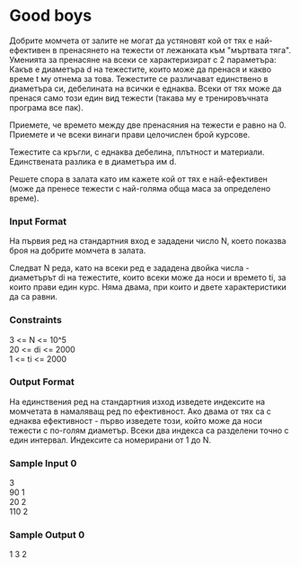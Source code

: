 # Good boys

Добрите момчета от залите не могат да устяновят кой от тях е най-ефективен в пренасянето на тежести от лежанката към "мъртвата тяга". Уменията за пренасяне на всеки се характеризират с 2 параметъра: Какъв е диаметъра d на тежестите, които може да пренася и какво време t му отнема за това. Тежестите се различават единствено в диаметъра си, дебелината на всички е еднаква. Всеки от тях може да пренася само този един вид тежести (такава му е тренировъчната програма все пак).

Приемете, че времето между две пренасяния на тежести е равно на 0. Приемете и че всеки винаги прави целочислен брой курсове.

Тежестите са кръгли, с еднаква дебелина, плътност и материали. Единствената разлика е в диаметъра им d.

Решете спора в залата като им кажете кой от тях е най-ефективен (може да пренесе тежести с най-голяма обща маса за определено време).

### Input Format

На първия ред на стандартния вход е зададени число N, което показва броя на добрите момчета в залата.

Следват N реда, като на всеки ред е зададена двойка числа - диаметърът di на тежестите, които всеки може да носи и времето ti, за които прави един курс. Няма двама, при които и двете характеристики да са равни.

### Constraints

3 <= N <= 10^5 <br>
20 <= di <= 2000 <br>
1 <= ti <= 2000

### Output Format

На единствения ред на стандартния изход изведете индексите на момчетата в намаляващ ред по ефективност. Ако двама от тях са с еднаква ефективност - първо изведете този, който може да носи тежести с по-голям диаметър. Всеки два индекса са разделени точно с един интервал. Индексите са номерирани от 1 до N.

### Sample Input 0

3 <br>
90 1 <br>
20 2 <br>
110 2

### Sample Output 0

1 3 2
